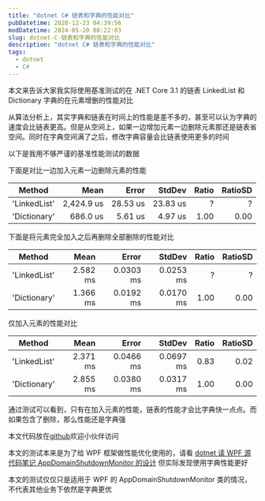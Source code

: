 ```yaml
---
title: "dotnet C# 链表和字典的性能对比"
pubDatetime: 2020-12-23 04:39:56
modDatetime: 2024-05-20 08:22:03
slug: dotnet-C-链表和字典的性能对比
description: "dotnet C# 链表和字典的性能对比"
tags:
  - dotnet
  - C#
---
```





本文来告诉大家我实际使用基准测试的在 .NET Core 3.1 的链表 LinkedList 和 Dictionary 字典的在元素增删的性能对比

<!--more-->


<!-- CreateTime:2020/12/23 12:39:56 -->

<!-- 发布 -->

从算法分析上，其实字典和链表在时间上的性能是差不多的，甚至可以认为字典的速度会比链表更高。但是从空间上，如果一边增加元素一边删除元素那还是链表省空间。同时在字典空间满了之后，修改字典容量会比链表使用更多的时间

以下是我用不够严谨的基准性能测试的数据

下面是对比一边加入元素一边删除元素的性能

|             Method |       Mean |    Error |   StdDev | Ratio | RatioSD |
|------------------- |-----------:|---------:|---------:|------:|--------:|
| 'LinkedList' | 2,424.9 us | 28.53 us | 23.83 us |     ? |       ? |
| 'Dictionary' |   686.0 us |  5.61 us |  4.97 us |  1.00 |    0.00 |


下面是将元素完全加入之后再删除全部删除的性能对比

|                Method |     Mean |     Error |    StdDev | Ratio | RatioSD |
|---------------------- |---------:|----------:|----------:|------:|--------:|
| 'LinkedList' | 2.582 ms | 0.0303 ms | 0.0253 ms |     ? |       ? |
| 'Dictionary' | 1.366 ms | 0.0192 ms | 0.0170 ms |  1.00 |    0.00 |

仅加入元素的性能对比

|        Method |     Mean |     Error |    StdDev | Ratio | RatioSD |
|-------------- |---------:|----------:|----------:|------:|--------:|
| 'LinkedList' | 2.371 ms | 0.0466 ms | 0.0697 ms |  0.83 |    0.02 |
| 'Dictionary' | 2.855 ms | 0.0380 ms | 0.0317 ms |  1.00 |    0.00 |

通过测试可以看到，只有在加入元素的性能，链表的性能才会比字典快一点点。而如果包含了删除，那么性能还是字典强

本文代码放在[github](https://github.com/lindexi/lindexi_gd/tree/aa1ba2b209cd484e9b17d2fe43102f5e7e1fc3e5/HurnabahearwhawJehearhefena)欢迎小伙伴访问

本文的测试本来是为了给 WPF 框架做性能优化使用的，请看 [dotnet 读 WPF 源代码笔记 AppDomainShutdownMonitor 的设计](https://blog.lindexi.com/post/dotnet-%E8%AF%BB-WPF-%E6%BA%90%E4%BB%A3%E7%A0%81%E7%AC%94%E8%AE%B0-AppDomainShutdownMonitor-%E7%9A%84%E8%AE%BE%E8%AE%A1.html ) 但实际发现使用字典性能更好

本文的测试仅仅只是适用于 WPF 的 AppDomainShutdownMonitor 类的情况，不代表其他业务下依然是字典更优

